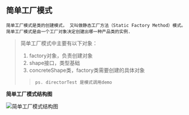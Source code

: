 ## 简单工厂模式

`简单工厂模式是类的创建模式，
又叫做静态工厂方法（Static Factory Method）模式。
简单工厂模式是由一个工厂对象决定创建出哪一种产品类的实例.`

> 简单工厂模式中主要有以下对象：
> 1. factory对象，负责创建对象
> 2. shape接口，类型基础
> 3. concreteShape类，factory类需要创建的具体对象
>> `ps. directorTest 是模式调用demo`


 **简单工厂模式结构图**

![简单工厂模式结构图](http://www.tutorialspoint.com/design_pattern/images/factory_pattern_uml_diagram.jpg)
